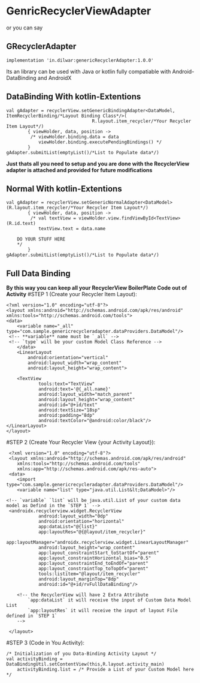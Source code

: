 # GenricRecyclerViewAdapter
or you can say
## GRecyclerAdapter
  

    implementation 'in.dilwar:genericRecyclerAdapter:1.0.0'
    

Its an library can be used with Java or kotlin
fully compatiable with Android-DataBinding and AndroidX 


## DataBinding With kotlin-Extentions
 
    val gAdapter = recyclerView.setGenericBindingAdapter<DataModel, ItemRecyclerBinding/*Layout Binding Class*/>(
    								R.layout.item_recycler/*Your Recycler Item Layout*/)
            { viewHolder, data, position ->
             /* viewHolder.binding.data = data
                viewHolder.binding.executePendingBindings() */
            } 
    gAdapter.submitList(emptyList()/*List to Populate data*/)

**Just thats all you need to setup and you are done with the RecyclerView adapter is attached and provided for future modifications**

## Normal With kotlin-Extentions
 
    val gAdapter = recyclerView.setGenericNormalAdapter<DataModel>(R.layout.item_recycler/*Your Recycler Item Layout*/)
            { viewHolder, data, position ->
             /* val textView = viewHolder.view.findViewById<TextView>(R.id.text)
                textView.text = data.name
		
		DO YOUR STUFF HERE
		*/
            } 
    gAdapter.submitList(emptyList()/*List to Populate data*/)


## Full Data Binding
**By this way you can keep all your RecyclerView BoilerPlate Code out of Activity**
#STEP 1 (Create your Recycler Item Layout):
          
    <?xml version="1.0" encoding="utf-8"?>
    <layout xmlns:android="http://schemas.android.com/apk/res/android" xmlns:tools="http://schemas.android.com/tools">
 	<data>
        <variable name="_all" type="com.sample.genericrecycleradapter.dataProviders.DataModel"/>
	 <!-- **variable** name must be `_all` -->
	 <!-- `type` will be your custom Model Class Reference -->
    	</data>
    	<LinearLayout
            android:orientation="vertical"
            android:layout_width="wrap_content"
            android:layout_height="wrap_content">

        <TextView
                tools:text="TextView"
                android:text='@{_all.name}'
                android:layout_width="match_parent"
                android:layout_height="wrap_content"
                android:id="@+id/text"
                android:textSize="18sp"
                android:padding="8dp"
                android:textColor="@android:color/black"/>
    </LinearLayout>
    </layout>
    
#STEP 2 (Create Your Recycler View {your Activity Layout}):
          
     <?xml version="1.0" encoding="utf-8"?>
     <layout xmlns:android="http://schemas.android.com/apk/res/android"
        xmlns:tools="http://schemas.android.com/tools"
        xmlns:app="http://schemas.android.com/apk/res-auto">
     <data>
        <import type="com.sample.genericrecycleradapter.dataProviders.DataModel"/>
        <variable name="list" type="java.util.List&lt;DataModel>"/>

	<!-- `variable` `list` will be java.util.List of your custom data model as Defind in the `STEP 1` -->
     <androidx.recyclerview.widget.RecyclerView
                android:layout_width="0dp"
                android:orientation="horizontal"
                app:dataList="@{list}"
                app:layoutRes="@{@layout/item_recycler}"
                app:layoutManager="androidx.recyclerview.widget.LinearLayoutManager"
                android:layout_height="wrap_content"
                app:layout_constraintStart_toStartOf="parent"
                app:layout_constraintHorizontal_bias="0.5"
                app:layout_constraintEnd_toEndOf="parent"
                app:layout_constraintTop_toTopOf="parent"
                tools:listitem="@layout/item_recycler"
                android:layout_marginTop="8dp"
                android:id="@+id/rvFullDataBinding"/>
		
		<!-- the RecyclerView will have 2 Extra Attribute
			`app:dataList` it will receive the input of Custom Data Model List
			`app:layoutRes` it will receive the input of layout File defined in `STEP 1`
		-->
		
     </layout>
		
#STEP 3 (Code in You Activity):
        
	/* Initialization of you Data-Binding Activity Layout */
	val activityBinding = DataBindingUtil.setContentView(this,R.layout.activity_main) 
        activityBinding.list = /* Provide a List of your Custom Model here */
